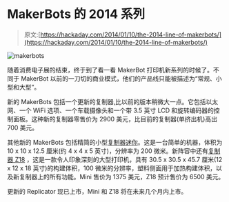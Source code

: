 # MakerBots 的 2014 系列

> 原文:[https://hackaday.com/2014/01/10/the-2014-line-of-makerbots/](https://hackaday.com/2014/01/10/the-2014-line-of-makerbots/)

![makerbots](../Images/32ffda6103e659ad0b5f78c74eb39787.png)

随着消费电子展的结束，终于到了看一看 MakerBot 打印机新系列的时候了。不同于 MakerBot 以前的一刀切的商业模式，他们的产品线只能被描述为“常规、小型和大型”。

新的 MakerBots 包括一个更新的复制器,比以前的版本稍微大一点。它包括以太网、一个 WiFi 选项、一个车载摄像头和一个带 3.5 英寸 LCD 和旋转编码器的控制面板。这种新的复制器零售价为 2900 美元，比目前的复制器(单挤出机)高出 700 美元。

其他新的 MakerBots 包括精简的小型[复制器迷你](http://store.makerbot.com/replicator-mini)。这是一台简单的机器，体积为 10 x 10 x 12.5 厘米(约 4 x 4 x 5 英寸)，分辨率为 200 微米。新阵容中还有[复制器 Z18](http://store.makerbot.com/replicator-z18) ，这是一款令人印象深刻的大型打印机，具有 30.5 x 30.5 x 45.7 厘米(12 x 12 x 18 英寸)的构建体积，100 微米的分辨率，塑料侧面用于加热构建体积，以及新复制器上的所有功能。Mini 售价为 1375 美元，Z18 预计售价为 6500 美元。

更新的 Replicator 现已上市，Mini 和 Z18 将在未来几个月内上市。
